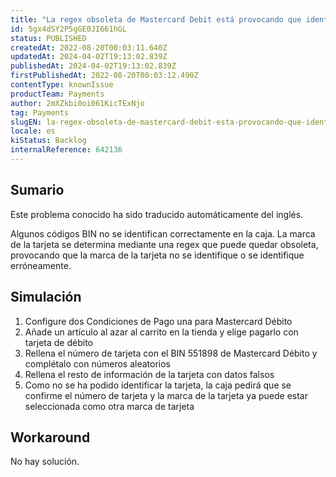 ```yaml
---
title: "La regex obsoleta de Mastercard Debit está provocando que identifiquemos erróneamente algunos BIN."
id: 5gx4dSY2P5gGE0JI661hGL
status: PUBLISHED
createdAt: 2022-08-20T00:03:11.640Z
updatedAt: 2024-04-02T19:13:02.839Z
publishedAt: 2024-04-02T19:13:02.839Z
firstPublishedAt: 2022-08-20T00:03:12.490Z
contentType: knownIssue
productTeam: Payments
author: 2mXZkbi0oi061KicTExNjo
tag: Payments
slugEN: la-regex-obsoleta-de-mastercard-debit-esta-provocando-que-identifiquemos-erroneamente-algunos-bin
locale: es
kiStatus: Backlog
internalReference: 642136
---
```


## Sumario

<div class="alert alert-info">
  <p>Este problema conocido ha sido traducido automáticamente del inglés.</p>
</div>


Algunos códigos BIN no se identifican correctamente en la caja. La marca de la tarjeta se determina mediante una regex que puede quedar obsoleta, provocando que la marca de la tarjeta no se identifique o se identifique erróneamente.



## Simulación



1. Configure dos Condiciones de Pago una para Mastercard Débito
2. Añade un artículo al azar al carrito en la tienda y elige pagarlo con tarjeta de débito
3. Rellena el número de tarjeta con el BIN 551898 de Mastercard Débito y complétalo con números aleatorios
4. Rellena el resto de información de la tarjeta con datos falsos
5. Como no se ha podido identificar la tarjeta, la caja pedirá que se confirme el número de tarjeta y la marca de la tarjeta ya puede estar seleccionada como otra marca de tarjeta



## Workaround


No hay solución.




